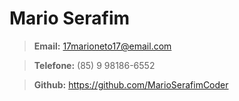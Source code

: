 # Mario Serafim

> **Email:** 17marioneto17@email.com

> **Telefone:** (85) 9 98186-6552

> **Github:** <https://github.com/MarioSerafimCoder>